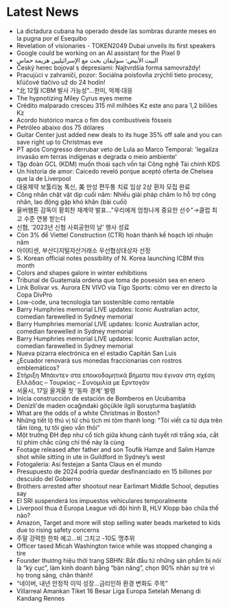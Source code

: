 # Latest News
-  La dictadura cubana ha operado desde las sombras durante meses en la pugna por el Esequibo
-  Revelation of visionaries - TOKEN2049 Dubai unveils its first speakers
-  Google could be working on an AI assistant for the Pixel 9
-  البيت الأبيض: سوليفان بحث مع الإسرائيليين هزيمة حماس
-  Český herec bojoval s depresiami: Najtvrdšia forma samovraždy!
-  Pracujúci v zahraničí, pozor: Sociálna poisťovňa zrýchli tieto procesy, kľúčové tlačivo už do 24 hodín!
-  "北 12월 ICBM 발사 가능성"…한미, 억제·대응
-  The hypnotizing Miley Cyrus eyes meme
-  Crédito malparado cresceu 315 mil milhões Kz este ano para 1,2 biliões Kz
-  Acordo histórico marca o fim dos combustíveis fósseis
-  Petróleo abaixo dos 75 dólares
-  Guitar Center just added new deals to its huge 35% off sale and you can save right up to Christmas eve
-  PT após Congresso derrubar veto de Lula ao Marco Temporal: 'legaliza invasão em terras indígenas e degrada o meio ambiente'
-  Tập đoàn GCL (KDM) muốn thoái sạch vốn tại Công nghệ Tài chính KDS
-  Un historia de amor: Caicedo reveló porque aceptó oferta de Chelsea que la de Liverpool
-  대웅제약 보툴리눔 톡신, 美 만성 편두통 치료 임상 2상 환자 모집 완료
-  Công nhân chật vật dịp cuối năm: Nhiều giải pháp chăm lo hỗ trợ công nhân, lao động gặp khó khăn (bài cuối)
-  울버햄튼 감독이 황희찬 재계약 발표…"우리에게 엄청나게 중요한 선수"→클럽 최고 수준 연봉 받는다
-  신협, ‘2023년 신협 사회공헌의 날’ 행사 성료
-  Còn 3% để Viettel Construction (CTR) hoàn thành kế hoạch lợi nhuận năm
-  아이티센, 부산디지털자산거래소 우선협상대상자 선정
-  S. Korean official notes possibility of N. Korea launching ICBM this month
-  Colors and shapes galore in winter exhibitions
-  Tribunal de Guatemala ordena que toma de posesión sea en enero
-  Link Bolivar vs. Aurora EN VIVO vía Tigo Sports: cómo ver en directo la Copa DivPro
-  Low-code, una tecnología tan sostenible como rentable
-  Barry Humphries memorial LIVE updates: Iconic Australian actor, comedian farewelled in Sydney memorial
-  Barry Humphries memorial LIVE updates: Iconic Australian actor, comedian farewelled in Sydney memorial
-  Barry Humphries memorial LIVE updates: Iconic Australian actor, comedian farewelled in Sydney memorial
-  Nueva pizarra electrónica en el estadio Capitán San Luis
-  ¿Ecuador renovará sus monedas fraccionarias con rostros emblemáticos?
-  Στήριξη Μπάιντεν στα εποικοδομητικά βήματα που έγιναν στη σχέση Ελλάδας – Τουρκίας – Συνομιλία με Ερντογάν
-  서울시, 17일 올겨울 첫 '동파 경계' 발령
-  Inicia construcción de estación de Bomberos en Ucubamba
-  Denizli'de maden ocağındaki göçükle ilgili soruşturma başlatıldı
-  What are the odds of a white Christmas in Boston?
-  Những tiết lộ thú vị từ chủ tịch mì tôm thanh long: "Tôi viết ca từ dựa trên tấm lòng, tự tôi gieo vần thôi"
-  Một trường ĐH đẹp như cổ tích giữa khung cảnh tuyết rơi trắng xóa, cắt từ phim chắc cũng chỉ thế này là cùng
-  Footage released after father and son Toufik Hamze and Salim Hamze shot while sitting in ute in Guildford in Sydney’s west
-  Fotogalería: Así festejan a Santa Claus en el mundo
-  Presupuesto de 2024 podría quedar desfinanciado en 15 billones por descuido del Gobierno
-  Brothers arrested after shootout near Earlimart Middle School, deputies say
-  El SRI suspenderá los impuestos vehiculares temporalmente
-  Liverpool thua ở Europa League với đội hình B, HLV Klopp bào chữa thế nào?
-  Amazon, Target and more will stop selling water beads marketed to kids due to rising safety concerns
-  주말 강력한 한파 예고…비 그치고 -10도 맹추위
-  Officer tased Micah Washington twice while was stopped changing a tire
-  Founder thương hiệu thời trang SBHN: Bắt đầu từ những sản phẩm bị nói là “kỳ cục”, làm kinh doanh bằng “bản năng”, chọn 90% nhân sự trẻ vì họ trong sáng, chân thành!
-  “네이버, 내년 안정적 이익 성장…금리인하 환경 변화도 주목”
-  Villarreal Amankan Tiket 16 Besar Liga Europa Setelah Menang di Kandang Rennes
